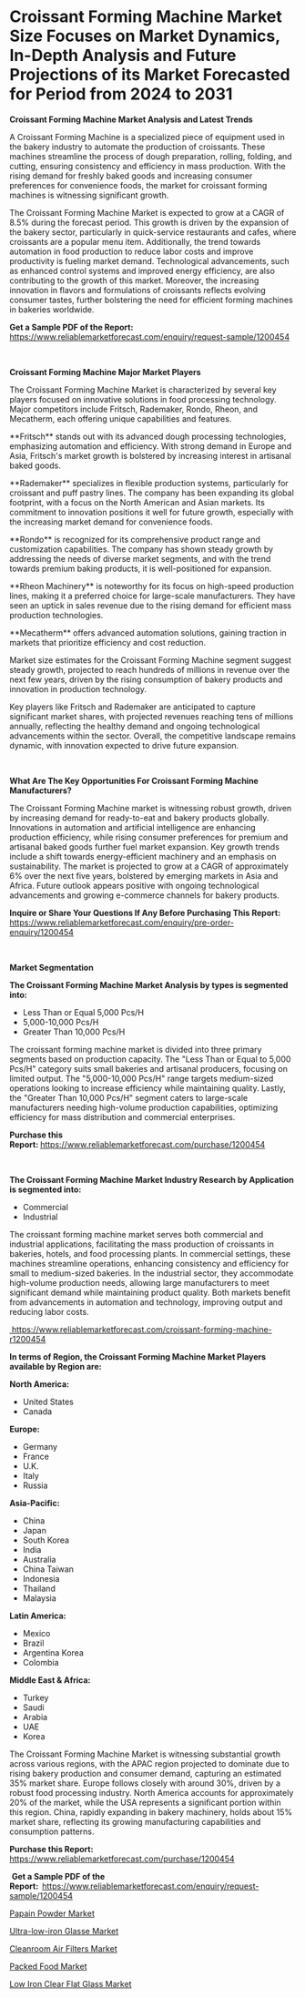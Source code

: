 <p><h1>Croissant Forming Machine Market Size Focuses on Market Dynamics, In-Depth Analysis and Future Projections of its Market Forecasted for Period from 2024 to 2031</h1></p><p><strong>Croissant Forming Machine Market Analysis and Latest Trends</strong></p>
<p><p>A Croissant Forming Machine is a specialized piece of equipment used in the bakery industry to automate the production of croissants. These machines streamline the process of dough preparation, rolling, folding, and cutting, ensuring consistency and efficiency in mass production. With the rising demand for freshly baked goods and increasing consumer preferences for convenience foods, the market for croissant forming machines is witnessing significant growth. </p><p>The Croissant Forming Machine Market is expected to grow at a CAGR of 8.5% during the forecast period. This growth is driven by the expansion of the bakery sector, particularly in quick-service restaurants and cafes, where croissants are a popular menu item. Additionally, the trend towards automation in food production to reduce labor costs and improve productivity is fueling market demand. Technological advancements, such as enhanced control systems and improved energy efficiency, are also contributing to the growth of this market. Moreover, the increasing innovation in flavors and formulations of croissants reflects evolving consumer tastes, further bolstering the need for efficient forming machines in bakeries worldwide.</p></p>
<p><strong>Get a Sample PDF of the Report:&nbsp;</strong> <a href="https://www.reliablemarketforecast.com/enquiry/request-sample/1200454">https://www.reliablemarketforecast.com/enquiry/request-sample/1200454</a></p>
<p>&nbsp;</p>
<p><strong>Croissant Forming Machine Major Market Players</strong></p>
<p><p>The Croissant Forming Machine Market is characterized by several key players focused on innovative solutions in food processing technology. Major competitors include Fritsch, Rademaker, Rondo, Rheon, and Mecatherm, each offering unique capabilities and features.</p><p>**Fritsch** stands out with its advanced dough processing technologies, emphasizing automation and efficiency. With strong demand in Europe and Asia, Fritsch's market growth is bolstered by increasing interest in artisanal baked goods.</p><p>**Rademaker** specializes in flexible production systems, particularly for croissant and puff pastry lines. The company has been expanding its global footprint, with a focus on the North American and Asian markets. Its commitment to innovation positions it well for future growth, especially with the increasing market demand for convenience foods.</p><p>**Rondo** is recognized for its comprehensive product range and customization capabilities. The company has shown steady growth by addressing the needs of diverse market segments, and with the trend towards premium baking products, it is well-positioned for expansion.</p><p>**Rheon Machinery** is noteworthy for its focus on high-speed production lines, making it a preferred choice for large-scale manufacturers. They have seen an uptick in sales revenue due to the rising demand for efficient mass production technologies.</p><p>**Mecatherm** offers advanced automation solutions, gaining traction in markets that prioritize efficiency and cost reduction.</p><p>Market size estimates for the Croissant Forming Machine segment suggest steady growth, projected to reach hundreds of millions in revenue over the next few years, driven by the rising consumption of bakery products and innovation in production technology.</p><p>Key players like Fritsch and Rademaker are anticipated to capture significant market shares, with projected revenues reaching tens of millions annually, reflecting the healthy demand and ongoing technological advancements within the sector. Overall, the competitive landscape remains dynamic, with innovation expected to drive future expansion.</p></p>
<p>&nbsp;</p>
<p><strong>What Are The Key Opportunities For Croissant Forming Machine Manufacturers?</strong></p>
<p><p>The Croissant Forming Machine market is witnessing robust growth, driven by increasing demand for ready-to-eat and bakery products globally. Innovations in automation and artificial intelligence are enhancing production efficiency, while rising consumer preferences for premium and artisanal baked goods further fuel market expansion. Key growth trends include a shift towards energy-efficient machinery and an emphasis on sustainability. The market is projected to grow at a CAGR of approximately 6% over the next five years, bolstered by emerging markets in Asia and Africa. Future outlook appears positive with ongoing technological advancements and growing e-commerce channels for bakery products.</p></p>
<p><strong>Inquire or Share Your Questions If Any Before Purchasing This Report:</strong> <a href="https://www.reliablemarketforecast.com/enquiry/pre-order-enquiry/1200454">https://www.reliablemarketforecast.com/enquiry/pre-order-enquiry/1200454</a></p>
<p>&nbsp;</p>
<p><strong>Market Segmentation</strong></p>
<p><strong>The Croissant Forming Machine Market Analysis by types is segmented into:</strong></p>
<p><ul><li>Less Than or Equal 5,000 Pcs/H</li><li>5,000-10,000 Pcs/H</li><li>Greater Than 10,000 Pcs/H</li></ul></p>
<p><p>The croissant forming machine market is divided into three primary segments based on production capacity. The "Less Than or Equal to 5,000 Pcs/H" category suits small bakeries and artisanal producers, focusing on limited output. The "5,000-10,000 Pcs/H" range targets medium-sized operations looking to increase efficiency while maintaining quality. Lastly, the "Greater Than 10,000 Pcs/H" segment caters to large-scale manufacturers needing high-volume production capabilities, optimizing efficiency for mass distribution and commercial enterprises.</p></p>
<p><strong>Purchase this Report:&nbsp;</strong><a href="https://www.reliablemarketforecast.com/purchase/1200454">https://www.reliablemarketforecast.com/purchase/1200454</a></p>
<p>&nbsp;</p>
<p><strong>The Croissant Forming Machine Market Industry Research by Application is segmented into:</strong></p>
<p><ul><li>Commercial</li><li>Industrial</li></ul></p>
<p><p>The croissant forming machine market serves both commercial and industrial applications, facilitating the mass production of croissants in bakeries, hotels, and food processing plants. In commercial settings, these machines streamline operations, enhancing consistency and efficiency for small to medium-sized bakeries. In the industrial sector, they accommodate high-volume production needs, allowing large manufacturers to meet significant demand while maintaining product quality. Both markets benefit from advancements in automation and technology, improving output and reducing labor costs.</p></p>
<p><a href="https://www.reliablemarketforecast.com/croissant-forming-machine-r1200454">&nbsp;https://www.reliablemarketforecast.com/croissant-forming-machine-r1200454</a></p>
<p><strong>In terms of Region, the Croissant Forming Machine Market Players available by Region are:</strong></p>
<p>
    <p> <strong> North America: </strong>
        <ul>
            <li>United States</li>
            <li>Canada</li>
        </ul>
        </p> 
    <p> <strong> Europe: </strong>
        <ul>
            <li>Germany</li>
            <li>France</li>
            <li>U.K.</li>
            <li>Italy</li>
            <li>Russia</li>
        </ul>
        </p> 
    <p> <strong> Asia-Pacific: </strong>
        <ul>
            <li>China</li>
            <li>Japan</li>
            <li>South Korea</li>
            <li>India</li>
            <li>Australia</li>
            <li>China Taiwan</li>
            <li>Indonesia</li>
            <li>Thailand</li>
            <li>Malaysia</li>
        </ul>
        </p> 
    <p> <strong> Latin America: </strong>
        <ul>
            <li>Mexico</li>
            <li>Brazil</li>
            <li>Argentina Korea</li>
            <li>Colombia</li>
        </ul>
        </p> 
    <p> <strong> Middle East & Africa: </strong>
        <ul>
            <li>Turkey</li>
            <li>Saudi</li>
            <li>Arabia</li>
            <li>UAE</li>
            <li>Korea</li>
        </ul>
    </p>
    </p>
<p><p>The Croissant Forming Machine Market is witnessing substantial growth across various regions, with the APAC region projected to dominate due to rising bakery production and consumer demand, capturing an estimated 35% market share. Europe follows closely with around 30%, driven by a robust food processing industry. North America accounts for approximately 20% of the market, while the USA represents a significant portion within this region. China, rapidly expanding in bakery machinery, holds about 15% market share, reflecting its growing manufacturing capabilities and consumption patterns.</p></p>
<p><strong>Purchase this Report: </strong><a href="https://www.reliablemarketforecast.com/purchase/1200454">https://www.reliablemarketforecast.com/purchase/1200454</a></p>
<p>&nbsp;<strong>Get a Sample PDF of the Report:&nbsp;&nbsp;</strong><a href="https://www.reliablemarketforecast.com/enquiry/request-sample/1200454">https://www.reliablemarketforecast.com/enquiry/request-sample/1200454</a></p>
<p><strong></strong></p>
<p><p><a href="https://www.linkedin.com/pulse/papain-powder-market-global-regional-analysis-focus-region-c7vwe?trackingId=LeF9a%2FQiQ9u2V9ojmyY54w%3D%3D">Papain Powder Market</a></p><p><a href="https://issuu.com/reportprime-2/docs/ultra-low-iron-glasse-market-size-2_152ca7c453da1c">Ultra-low-iron Glasse Market</a></p><p><a href="https://github.com/BryceTownsendr/Market-Research-Report-List-6/blob/main/cleanroom-air-filters-market.md">Cleanroom Air Filters Market</a></p><p><a href="https://www.linkedin.com/pulse/global-packed-food-market-opportunities-challenges2024-2031-pkdje?trackingId=%2F5XT3F3XQkmSrRCLiMvFgQ%3D%3D">Packed Food Market</a></p><p><a href="https://issuu.com/reportprime-2/docs/low-iron-clear-flat-glass-market-si_a9b26f497c3ad2">Low Iron Clear Flat Glass Market</a></p></p>